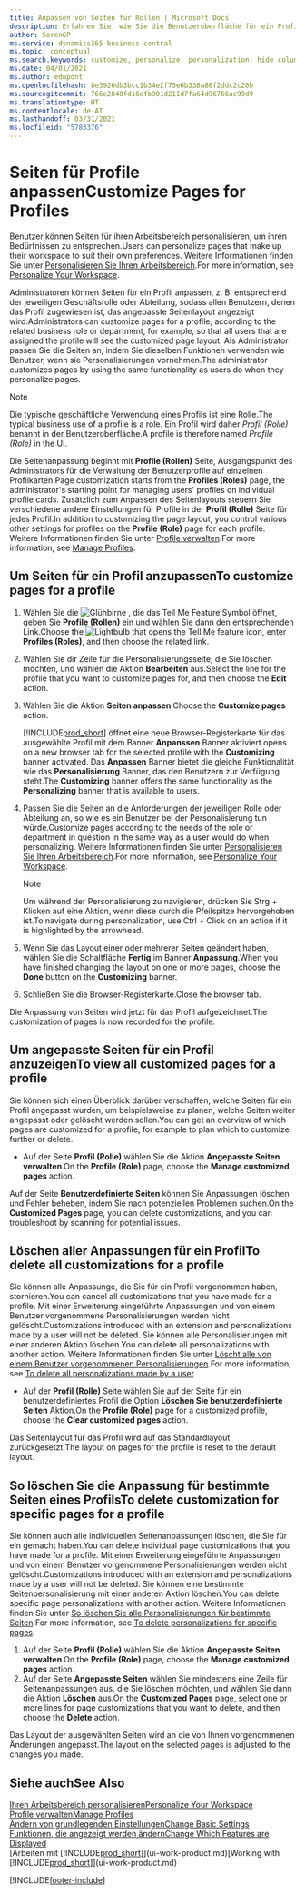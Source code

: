 ```yaml
---
title: Anpassen von Seiten für Rollen | Microsoft Docs
description: Erfahren Sie, wie Sie die Benutzeroberfläche für ein Profil (eine Rolle) anpassen, sodass allen Benutzern, die diese Rolle zugewiesen haben, ein benutzerdefinierter Arbeitsbereich angezeigt wird.
author: SorenGP
ms.service: dynamics365-business-central
ms.topic: conceptual
ms.search.keywords: customize, personalize, personalization, hide columns, remove fields, move fields
ms.date: 04/01/2021
ms.author: edupont
ms.openlocfilehash: 8e3926db3bcc1b34e2f75e6b338a86f2ddc2c20b
ms.sourcegitcommit: 766e2840fd16efb901d211d7fa64d96766ac99d9
ms.translationtype: HT
ms.contentlocale: de-AT
ms.lasthandoff: 03/31/2021
ms.locfileid: "5783376"
---
```

# <a name="customize-pages-for-profiles"></a><span data-ttu-id="8fd1c-103">Seiten für Profile anpassen</span><span class="sxs-lookup"><span data-stu-id="8fd1c-103">Customize Pages for Profiles</span></span>
<span data-ttu-id="8fd1c-104">Benutzer können Seiten für ihren Arbeitsbereich personalisieren, um ihren Bedürfnissen zu entsprechen.</span><span class="sxs-lookup"><span data-stu-id="8fd1c-104">Users can personalize pages that make up their workspace to suit their own preferences.</span></span> <span data-ttu-id="8fd1c-105">Weitere Informationen finden Sie unter [Personalisieren Sie Ihren Arbeitsbereich](ui-personalization-user.md).</span><span class="sxs-lookup"><span data-stu-id="8fd1c-105">For more information, see [Personalize Your Workspace](ui-personalization-user.md).</span></span>

<span data-ttu-id="8fd1c-106">Administratoren können Seiten für ein Profil anpassen, z. B. entsprechend der jeweiligen Geschäftsrolle oder Abteilung, sodass allen Benutzern, denen das Profil zugewiesen ist, das angepasste Seitenlayout angezeigt wird.</span><span class="sxs-lookup"><span data-stu-id="8fd1c-106">Administrators can customize pages for a profile, according to the related business role or department, for example, so that all users that are assigned the profile will see the customized page layout.</span></span> <span data-ttu-id="8fd1c-107">Als Administrator passen Sie die Seiten an, indem Sie dieselben Funktionen verwenden wie Benutzer, wenn sie Personalisierungen vornehmen.</span><span class="sxs-lookup"><span data-stu-id="8fd1c-107">The administrator customizes pages by using the same functionality as users do when they personalize pages.</span></span>

> [!NOTE]
> <span data-ttu-id="8fd1c-108">Die typische geschäftliche Verwendung eines Profils ist eine Rolle.</span><span class="sxs-lookup"><span data-stu-id="8fd1c-108">The typical business use of a profile is a role.</span></span> <span data-ttu-id="8fd1c-109">Ein Profil wird daher *Profil (Rolle)* benannt in der Benutzeroberfläche.</span><span class="sxs-lookup"><span data-stu-id="8fd1c-109">A profile is therefore named *Profile (Role)* in the UI.</span></span>

<span data-ttu-id="8fd1c-110">Die Seitenanpassung beginnt mit **Profile (Rollen)** Seite, Ausgangspunkt des Administrators für die Verwaltung der Benutzerprofile auf einzelnen Profilkarten.</span><span class="sxs-lookup"><span data-stu-id="8fd1c-110">Page customization starts from the **Profiles (Roles)** page, the administrator's starting point for managing users' profiles on individual profile cards.</span></span> <span data-ttu-id="8fd1c-111">Zusätzlich zum Anpassen des Seitenlayouts steuern Sie verschiedene andere Einstellungen für Profile in der **Profil (Rolle)** Seite für jedes Profil.</span><span class="sxs-lookup"><span data-stu-id="8fd1c-111">In addition to customizing the page layout, you control various other settings for profiles on the **Profile (Role)** page for each profile.</span></span> <span data-ttu-id="8fd1c-112">Weitere Informationen finden Sie unter [Profile verwalten](admin-users-profiles-roles.md).</span><span class="sxs-lookup"><span data-stu-id="8fd1c-112">For more information, see [Manage Profiles](admin-users-profiles-roles.md).</span></span>

## <a name="to-customize-pages-for-a-profile"></a><span data-ttu-id="8fd1c-113">Um Seiten für ein Profil anzupassen</span><span class="sxs-lookup"><span data-stu-id="8fd1c-113">To customize pages for a profile</span></span>
1. <span data-ttu-id="8fd1c-114">Wählen Sie die ![Glühbirne , die das Tell Me Feature](media/ui-search/search_small.png "Tell Me-Funktion") Symbol öffnet, geben Sie **Profile (Rollen)** ein und wählen Sie dann den entsprechenden Link.</span><span class="sxs-lookup"><span data-stu-id="8fd1c-114">Choose the ![Lightbulb that opens the Tell Me feature](media/ui-search/search_small.png "Tell me what you want to do") icon, enter **Profiles (Roles)**, and then choose the related link.</span></span>
2. <span data-ttu-id="8fd1c-115">Wählen Sie dir Zeile für die Personalisierungsseite, die Sie löschen möchten, und wählen die Aktion **Bearbeiten** aus.</span><span class="sxs-lookup"><span data-stu-id="8fd1c-115">Select the line for the profile that you want to customize pages for, and then choose the **Edit** action.</span></span>
3. <span data-ttu-id="8fd1c-116">Wählen Sie die Aktion **Seiten anpassen**.</span><span class="sxs-lookup"><span data-stu-id="8fd1c-116">Choose the **Customize pages** action.</span></span>

    [!INCLUDE[prod_short](includes/prod_short.md)] <span data-ttu-id="8fd1c-117">öffnet eine neue Browser-Registerkarte für das ausgewählte Profil mit dem Banner **Anpanssen** Banner aktiviert.</span><span class="sxs-lookup"><span data-stu-id="8fd1c-117">opens on a new browser tab for the selected profile with the **Customizing** banner activated.</span></span> <span data-ttu-id="8fd1c-118">Das **Anpassen** Banner bietet die gleiche Funktionalität wie das **Personalisierung** Banner, das den Benutzern zur Verfügung steht.</span><span class="sxs-lookup"><span data-stu-id="8fd1c-118">The **Customizing** banner offers the same functionality as the **Personalizing** banner that is available to users.</span></span>

4. <span data-ttu-id="8fd1c-119">Passen Sie die Seiten an die Anforderungen der jeweiligen Rolle oder Abteilung an, so wie es ein Benutzer bei der Personalisierung tun würde.</span><span class="sxs-lookup"><span data-stu-id="8fd1c-119">Customize pages according to the needs of the role or department in question in the same way as a user would do when personalizing.</span></span> <span data-ttu-id="8fd1c-120">Weitere Informationen finden Sie unter [Personalisieren Sie Ihren Arbeitsbereich](ui-personalization-user.md).</span><span class="sxs-lookup"><span data-stu-id="8fd1c-120">For more information, see [Personalize Your Workspace](ui-personalization-user.md).</span></span>

    > [!NOTE]
    > <span data-ttu-id="8fd1c-121">Um während der Personalisierung zu navigieren, drücken Sie Strg + Klicken auf eine Aktion, wenn diese durch die Pfeilspitze hervorgehoben ist.</span><span class="sxs-lookup"><span data-stu-id="8fd1c-121">To navigate during personalization, use Ctrl + Click on an action if it is highlighted by the arrowhead.</span></span>

5. <span data-ttu-id="8fd1c-122">Wenn Sie das Layout einer oder mehrerer Seiten geändert haben, wählen Sie die Schaltfläche **Fertig** im Banner **Anpassung**.</span><span class="sxs-lookup"><span data-stu-id="8fd1c-122">When you have finished changing the layout on one or more pages, choose the **Done** button on the **Customizing** banner.</span></span>
6. <span data-ttu-id="8fd1c-123">Schließen Sie die Browser-Registerkarte.</span><span class="sxs-lookup"><span data-stu-id="8fd1c-123">Close the browser tab.</span></span>

<span data-ttu-id="8fd1c-124">Die Anpassung von Seiten wird jetzt für das Profil aufgezeichnet.</span><span class="sxs-lookup"><span data-stu-id="8fd1c-124">The customization of pages is now recorded for the profile.</span></span>

## <a name="to-view-all-customized-pages-for-a-profile"></a><span data-ttu-id="8fd1c-125">Um angepasste Seiten für ein Profil anzuzeigen</span><span class="sxs-lookup"><span data-stu-id="8fd1c-125">To view all customized pages for a profile</span></span>

<span data-ttu-id="8fd1c-126">Sie können sich einen Überblick darüber verschaffen, welche Seiten für ein Profil angepasst wurden, um beispielsweise zu planen, welche Seiten weiter angepasst oder gelöscht werden sollen.</span><span class="sxs-lookup"><span data-stu-id="8fd1c-126">You can get an overview of which pages are customized for a profile, for example to plan which to customize further or delete.</span></span>

- <span data-ttu-id="8fd1c-127">Auf der Seite **Profil (Rolle)** wählen Sie die Aktion **Angepasste Seiten verwalten**.</span><span class="sxs-lookup"><span data-stu-id="8fd1c-127">On the **Profile (Role)** page, choose the **Manage customized pages** action.</span></span>

<span data-ttu-id="8fd1c-128">Auf der Seite **Benutzerdefinierte Seiten** können Sie Anpassungen löschen und Fehler beheben, indem Sie nach potenziellen Problemen suchen.</span><span class="sxs-lookup"><span data-stu-id="8fd1c-128">On the **Customized Pages** page, you can delete customizations, and you can troubleshoot by scanning for potential issues.</span></span>  

## <a name="to-delete-all-customizations-for-a-profile"></a><span data-ttu-id="8fd1c-129">Löschen aller Anpassungen für ein Profil</span><span class="sxs-lookup"><span data-stu-id="8fd1c-129">To delete all customizations for a profile</span></span>
<span data-ttu-id="8fd1c-130">Sie können alle Anpassunge, die Sie für ein Profil vorgenommen haben, stornieren.</span><span class="sxs-lookup"><span data-stu-id="8fd1c-130">You can cancel all customizations that you have made for a profile.</span></span> <span data-ttu-id="8fd1c-131">Mit einer Erweiterung eingeführte Anpassungen und von einem Benutzer vorgenommene Personalisierungen werden nicht gelöscht.</span><span class="sxs-lookup"><span data-stu-id="8fd1c-131">Customizations introduced with an extension and personalizations made by a user will not be deleted.</span></span> <span data-ttu-id="8fd1c-132">Sie können alle Personalisierungen mit einer anderen Aktion löschen.</span><span class="sxs-lookup"><span data-stu-id="8fd1c-132">You can delete all personalizations with another action.</span></span> <span data-ttu-id="8fd1c-133">Weitere Informationen finden Sie unter [Löscht alle von einem Benutzer vorgenommenen Personalisierungen](admin-users-profiles-roles.md#to-delete-all-personalizations-made-by-a-user).</span><span class="sxs-lookup"><span data-stu-id="8fd1c-133">For more information, see [To delete all personalizations made by a user](admin-users-profiles-roles.md#to-delete-all-personalizations-made-by-a-user).</span></span>

- <span data-ttu-id="8fd1c-134">Auf der **Profil (Rolle)** Seite wählen Sie auf der Seite für ein benutzerdefiniertes Profil die Option **Löschen Sie benutzerdefinierte Seiten** Aktion.</span><span class="sxs-lookup"><span data-stu-id="8fd1c-134">On the **Profile (Role)** page for a customized profile, choose the **Clear customized pages** action.</span></span>

<span data-ttu-id="8fd1c-135">Das Seitenlayout für das Profil wird auf das Standardlayout zurückgesetzt.</span><span class="sxs-lookup"><span data-stu-id="8fd1c-135">The layout on pages for the profile is reset to the default layout.</span></span>  

## <a name="to-delete-customization-for-specific-pages-for-a-profile"></a><span data-ttu-id="8fd1c-136">So löschen Sie die Anpassung für bestimmte Seiten eines Profils</span><span class="sxs-lookup"><span data-stu-id="8fd1c-136">To delete customization for specific pages for a profile</span></span>
<span data-ttu-id="8fd1c-137">Sie können auch alle individuellen Seitenanpassungen löschen, die Sie für ein gemacht haben.</span><span class="sxs-lookup"><span data-stu-id="8fd1c-137">You can delete individual page customizations that you have made for a profile.</span></span> <span data-ttu-id="8fd1c-138">Mit einer Erweiterung eingeführte Anpassungen und von einem Benutzer vorgenommene Personalisierungen werden nicht gelöscht.</span><span class="sxs-lookup"><span data-stu-id="8fd1c-138">Customizations introduced with an extension and personalizations made by a user will not be deleted.</span></span> <span data-ttu-id="8fd1c-139">Sie können eine bestimmte Seitenpersonalisierung mit einer anderen Aktion löschen.</span><span class="sxs-lookup"><span data-stu-id="8fd1c-139">You can delete specific page personalizations with another action.</span></span> <span data-ttu-id="8fd1c-140">Weitere Informationen finden Sie unter [So löschen Sie alle Personalisierungen für bestimmte Seiten](admin-users-profiles-roles.md#to-delete-personalizations-for-specific-pages).</span><span class="sxs-lookup"><span data-stu-id="8fd1c-140">For more information, see [To delete personalizations for specific pages](admin-users-profiles-roles.md#to-delete-personalizations-for-specific-pages).</span></span>

1. <span data-ttu-id="8fd1c-141">Auf der Seite **Profil (Rolle)** wählen Sie die Aktion **Angepasste Seiten verwalten**.</span><span class="sxs-lookup"><span data-stu-id="8fd1c-141">On the **Profile (Role)** page, choose the **Manage customized pages** action.</span></span>
2. <span data-ttu-id="8fd1c-142">Auf der Seite **Angepasste Seiten** wählen Sie mindestens eine Zeile für Seitenanpassungen aus, die Sie löschen möchten, und wählen Sie dann die Aktion **Löschen** aus.</span><span class="sxs-lookup"><span data-stu-id="8fd1c-142">On the **Customized Pages** page, select one or more lines for page customizations that you want to delete, and then choose the **Delete** action.</span></span>

<span data-ttu-id="8fd1c-143">Das Layout der ausgewählten Seiten wird an die von Ihnen vorgenommenen Änderungen angepasst.</span><span class="sxs-lookup"><span data-stu-id="8fd1c-143">The layout on the selected pages is adjusted to the changes you made.</span></span>

## <a name="see-also"></a><span data-ttu-id="8fd1c-144">Siehe auch</span><span class="sxs-lookup"><span data-stu-id="8fd1c-144">See Also</span></span>

[<span data-ttu-id="8fd1c-145">Ihren Arbeitsbereich personalisieren</span><span class="sxs-lookup"><span data-stu-id="8fd1c-145">Personalize Your Workspace</span></span>](ui-personalization-user.md)  
[<span data-ttu-id="8fd1c-146">Profile verwalten</span><span class="sxs-lookup"><span data-stu-id="8fd1c-146">Manage Profiles</span></span>](admin-users-profiles-roles.md)  
[<span data-ttu-id="8fd1c-147">Ändern von grundlegenden Einstellungen</span><span class="sxs-lookup"><span data-stu-id="8fd1c-147">Change Basic Settings</span></span>](ui-change-basic-settings.md)  
[<span data-ttu-id="8fd1c-148">Funktionen, die angezeigt werden ändern</span><span class="sxs-lookup"><span data-stu-id="8fd1c-148">Change Which Features are Displayed</span></span>](ui-experiences.md)  
<span data-ttu-id="8fd1c-149">[Arbeiten mit [!INCLUDE[prod_short](includes/prod_short.md)]](ui-work-product.md)</span><span class="sxs-lookup"><span data-stu-id="8fd1c-149">[Working with [!INCLUDE[prod_short](includes/prod_short.md)]](ui-work-product.md)</span></span>  


[!INCLUDE[footer-include](includes/footer-banner.md)]